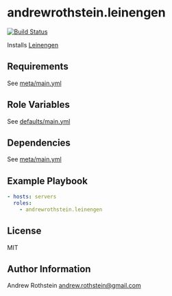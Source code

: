 andrewrothstein.leinengen
===========================
[![Build Status](https://travis-ci.org/andrewrothstein/ansible-leinengen.svg?branch=master)](https://travis-ci.org/andrewrothstein/ansible-leinengen)

Installs [Leinengen](https://leiningen.org/)

Requirements
------------

See [meta/main.yml](meta/main.yml)

Role Variables
--------------

See [defaults/main.yml](defaults/main.yml)

Dependencies
------------

See [meta/main.yml](meta/main.yml)

Example Playbook
----------------

```yml
- hosts: servers
  roles:
    - andrewrothstein.leinengen
```

License
-------

MIT

Author Information
------------------

Andrew Rothstein <andrew.rothstein@gmail.com>
